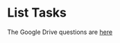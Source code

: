 # List Tasks

The Google Drive questions are [here](https://docs.google.com/document/d/1hKSVXbZ0fMtFyRbu5ax4Acz8Fjd5cQSrAZFica18GHw/edit?usp=sharing)

 